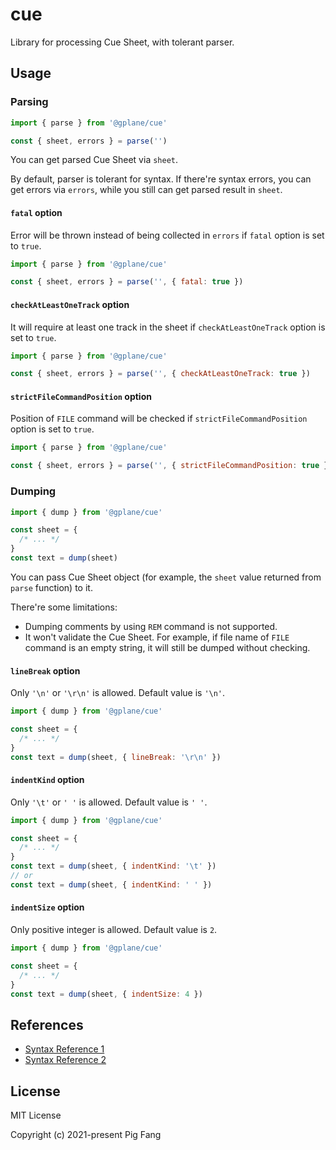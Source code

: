 # cue

Library for processing Cue Sheet, with tolerant parser.

## Usage

### Parsing

```javascript
import { parse } from '@gplane/cue'

const { sheet, errors } = parse('')
```

You can get parsed Cue Sheet via `sheet`.

By default, parser is tolerant for syntax.
If there're syntax errors, you can get errors via `errors`,
while you still can get parsed result in `sheet`.

#### `fatal` option

Error will be thrown instead of being collected in `errors` if `fatal` option is set to `true`.

```javascript
import { parse } from '@gplane/cue'

const { sheet, errors } = parse('', { fatal: true })
```

#### `checkAtLeastOneTrack` option

It will require at least one track in the sheet if `checkAtLeastOneTrack` option is set to `true`.

```javascript
import { parse } from '@gplane/cue'

const { sheet, errors } = parse('', { checkAtLeastOneTrack: true })
```

#### `strictFileCommandPosition` option

Position of `FILE` command will be checked if `strictFileCommandPosition` option is set to `true`.

```javascript
import { parse } from '@gplane/cue'

const { sheet, errors } = parse('', { strictFileCommandPosition: true })
```

### Dumping

```javascript
import { dump } from '@gplane/cue'

const sheet = {
  /* ... */
}
const text = dump(sheet)
```

You can pass Cue Sheet object (for example, the `sheet` value returned from `parse` function) to it.

There're some limitations:

- Dumping comments by using `REM` command is not supported.
- It won't validate the Cue Sheet. For example, if file name of `FILE` command is an empty string, it will still be dumped without checking.

#### `lineBreak` option

Only `'\n'` or `'\r\n'` is allowed. Default value is `'\n'`.

```javascript
import { dump } from '@gplane/cue'

const sheet = {
  /* ... */
}
const text = dump(sheet, { lineBreak: '\r\n' })
```

#### `indentKind` option

Only `'\t'` or `' '` is allowed. Default value is `' '`.

```javascript
import { dump } from '@gplane/cue'

const sheet = {
  /* ... */
}
const text = dump(sheet, { indentKind: '\t' })
// or
const text = dump(sheet, { indentKind: ' ' })
```

#### `indentSize` option

Only positive integer is allowed. Default value is `2`.

```javascript
import { dump } from '@gplane/cue'

const sheet = {
  /* ... */
}
const text = dump(sheet, { indentSize: 4 })
```

## References

- [Syntax Reference 1](https://web.archive.org/web/20151023011544/http://digitalx.org/cue-sheet/syntax/index.html)
- [Syntax Reference 2](https://web.archive.org/web/20070614044112/http://www.goldenhawk.com/download/cdrwin.pdf)

## License

MIT License

Copyright (c) 2021-present Pig Fang
